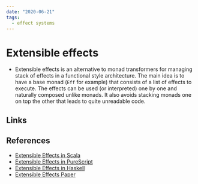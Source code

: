 ```yaml
---
date: "2020-06-21"
tags:
  - effect systems
---
```


# Extensible effects

* Extensible effects is an alternative to monad transformers for managing stack of effects in a functional style architecture. The main idea is to have a base monad (`Eff` for example) that consists of a list of effects to execute. The effects can be used (or interpreted) one by one and naturally composed unlike monads. It also avoids stacking monads one on top the other that leads to quite unreadable code.

## Links

## References

* [Extensible Effects in Scala](https://atnos-org.github.io/eff/org.atnos.site.Tutorial.html)
* [Extensible Effects in PureScript](https://github.com/natefaubion/purescript-run)
* [Extensible Effects in Haskell](https://github.com/suhailshergill/extensible-effects)
* [Extensible Effects Paper](http://okmij.org/ftp/Haskell/extensible/exteff.pdf)
